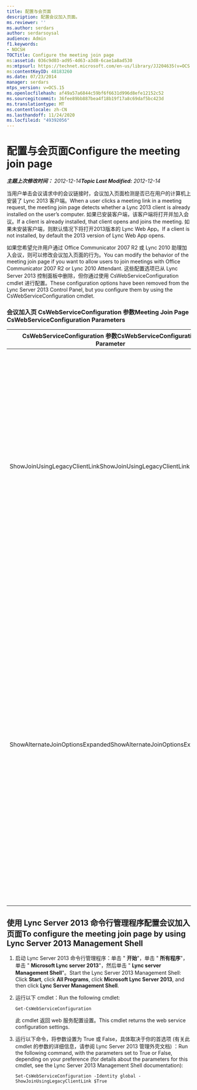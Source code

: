```yaml
---
title: 配置与会页面
description: 配置会议加入页面。
ms.reviewer: ''
ms.author: serdars
author: serdarsoysal
audience: Admin
f1.keywords:
- NOCSH
TOCTitle: Configure the meeting join page
ms:assetid: 036c9d03-ad95-4d63-a3d8-6cae1a8ad530
ms:mtpsurl: https://technet.microsoft.com/en-us/library/JJ204635(v=OCS.15)
ms:contentKeyID: 48183260
ms.date: 07/23/2014
manager: serdars
mtps_version: v=OCS.15
ms.openlocfilehash: af49a57a6844c59bf6f6631d996d8efe12152c52
ms.sourcegitcommit: 36fee89bb887bea4f18b19f17a8c69daf5bc423d
ms.translationtype: MT
ms.contentlocale: zh-CN
ms.lasthandoff: 11/24/2020
ms.locfileid: "49392056"
---
```

# <a name="configure-the-meeting-join-page"></a><span data-ttu-id="1255c-103">配置与会页面</span><span class="sxs-lookup"><span data-stu-id="1255c-103">Configure the meeting join page</span></span>

<div data-xmlns="http://www.w3.org/1999/xhtml">

<div class="topic" data-xmlns="http://www.w3.org/1999/xhtml" data-msxsl="urn:schemas-microsoft-com:xslt" data-cs="https://msdn.microsoft.com/">

<div data-asp="https://msdn2.microsoft.com/asp">



</div>

<div id="mainSection">

<div id="mainBody"><span data-ttu-id="1255c-104">

<span> </span></span><span class="sxs-lookup"><span data-stu-id="1255c-104">

<span> </span></span></span>

<span data-ttu-id="1255c-105">_**主题上次修改时间：** 2012-12-14_</span><span class="sxs-lookup"><span data-stu-id="1255c-105">_**Topic Last Modified:** 2012-12-14_</span></span>

<span data-ttu-id="1255c-106">当用户单击会议请求中的会议链接时，会议加入页面检测是否已在用户的计算机上安装了 Lync 2013 客户端。</span><span class="sxs-lookup"><span data-stu-id="1255c-106">When a user clicks a meeting link in a meeting request, the meeting join page detects whether a Lync 2013 client is already installed on the user’s computer.</span></span> <span data-ttu-id="1255c-107">如果已安装客户端，该客户端将打开并加入会议。</span><span class="sxs-lookup"><span data-stu-id="1255c-107">If a client is already installed, that client opens and joins the meeting.</span></span> <span data-ttu-id="1255c-108">如果未安装客户端，则默认情况下将打开2013版本的 Lync Web App。</span><span class="sxs-lookup"><span data-stu-id="1255c-108">If a client is not installed, by default the 2013 version of Lync Web App opens.</span></span>

<span data-ttu-id="1255c-109">如果您希望允许用户通过 Office Communicator 2007 R2 或 Lync 2010 助理加入会议，则可以修改会议加入页面的行为。</span><span class="sxs-lookup"><span data-stu-id="1255c-109">You can modify the behavior of the meeting join page if you want to allow users to join meetings with Office Communicator 2007 R2 or Lync 2010 Attendant.</span></span> <span data-ttu-id="1255c-110">这些配置选项已从 Lync Server 2013 控制面板中删除，但你通过使用 CsWebServiceConfiguration cmdlet 进行配置。</span><span class="sxs-lookup"><span data-stu-id="1255c-110">These configuration options have been removed from the Lync Server 2013 Control Panel, but you configure them by using the CsWebServiceConfiguration cmdlet.</span></span>

### <a name="meeting-join-page-cswebserviceconfiguration-parameters"></a><span data-ttu-id="1255c-111">会议加入页 CsWebServiceConfiguration 参数</span><span class="sxs-lookup"><span data-stu-id="1255c-111">Meeting Join Page CsWebServiceConfiguration Parameters</span></span>

<table>
<colgroup>
<col style="width: 50%" />
<col style="width: 50%" />
</colgroup>
<thead>
<tr class="header">
<th><span data-ttu-id="1255c-112">CsWebServiceConfiguration 参数</span><span class="sxs-lookup"><span data-stu-id="1255c-112">CsWebServiceConfiguration Parameter</span></span></th>
<th><span data-ttu-id="1255c-113">说明</span><span class="sxs-lookup"><span data-stu-id="1255c-113">Description</span></span></th>
</tr>
</thead>
<tbody>
<tr class="odd">
<td><p><span data-ttu-id="1255c-114">ShowJoinUsingLegacyClientLink</span><span class="sxs-lookup"><span data-stu-id="1255c-114">ShowJoinUsingLegacyClientLink</span></span></p></td>
<td><p><span data-ttu-id="1255c-115">如果设置为 True，则通过使用 Lync 之外的客户端应用程序加入会议的用户将有机会通过使用 Office Communicator 2007 R2 加入会议。</span><span class="sxs-lookup"><span data-stu-id="1255c-115">If set to True, users joining a meeting by using a client application other than Lync will be given the opportunity to join the meeting by using Office Communicator 2007 R2.</span></span> <span data-ttu-id="1255c-116">默认值为 False。</span><span class="sxs-lookup"><span data-stu-id="1255c-116">The default value is False.</span></span></p></td>
</tr>
<tr class="even">
<td><p><span data-ttu-id="1255c-117">ShowAlternateJoinOptionsExpanded</span><span class="sxs-lookup"><span data-stu-id="1255c-117">ShowAlternateJoinOptionsExpanded</span></span></p></td>
<td><p><span data-ttu-id="1255c-118">如果设置为 True，则用于加入联机会议 (（如 Office Communicator 2007 R2) ）的替代选项将自动展开并向用户显示。</span><span class="sxs-lookup"><span data-stu-id="1255c-118">When set to True then alternate options for joining an online conference (such as Office Communicator 2007 R2) will automatically be expanded and shown to users.</span></span> <span data-ttu-id="1255c-119">在设置为 False 时 (默认值) 这些选项将可用，但用户将必须显示其自身的选项列表。</span><span class="sxs-lookup"><span data-stu-id="1255c-119">When set to False (the default value) these options will be available, but the user will have to display the list of options for themselves.</span></span></p></td>
</tr>
</tbody>
</table>


<div>

## <a name="to-configure-the-meeting-join-page-by-using-lync-server-2013-management-shell"></a><span data-ttu-id="1255c-120">使用 Lync Server 2013 命令行管理程序配置会议加入页面</span><span class="sxs-lookup"><span data-stu-id="1255c-120">To configure the meeting join page by using Lync Server 2013 Management Shell</span></span>

1.  <span data-ttu-id="1255c-121">启动 Lync Server 2013 命令行管理程序：单击 " **开始**"，单击 " **所有程序**"，单击 " **Microsoft Lync server 2013**"，然后单击 " **Lync server Management Shell**"。</span><span class="sxs-lookup"><span data-stu-id="1255c-121">Start the Lync Server 2013 Management Shell: Click **Start**, click **All Programs**, click **Microsoft Lync Server 2013**, and then click **Lync Server Management Shell**.</span></span>

2.  <span data-ttu-id="1255c-122">运行以下 cmdlet：</span><span class="sxs-lookup"><span data-stu-id="1255c-122">Run the following cmdlet:</span></span>
    
        Get-CsWebServiceConfiguration
    
    <span data-ttu-id="1255c-123">此 cmdlet 返回 web 服务配置设置。</span><span class="sxs-lookup"><span data-stu-id="1255c-123">This cmdlet returns the web service configuration settings.</span></span>

3.  <span data-ttu-id="1255c-124">运行以下命令，将参数设置为 True 或 False，具体取决于你的首选项 (有关此 cmdlet 的参数的详细信息，请参阅 Lync Server 2013 管理外壳文档) ：</span><span class="sxs-lookup"><span data-stu-id="1255c-124">Run the following command, with the parameters set to True or False, depending on your preference (for details about the parameters for this cmdlet, see the Lync Server 2013 Management Shell documentation):</span></span>
    
        Set-CsWebServiceConfiguration -Identity global -ShowJoinUsingLegacyClientLink $True

<span data-ttu-id="1255c-125"></div>

</div>

<span> </span>

</div>

</div>

</span><span class="sxs-lookup"><span data-stu-id="1255c-125"></div>

</div>

<span> </span>

</div>

</div>

</span></span></div>

